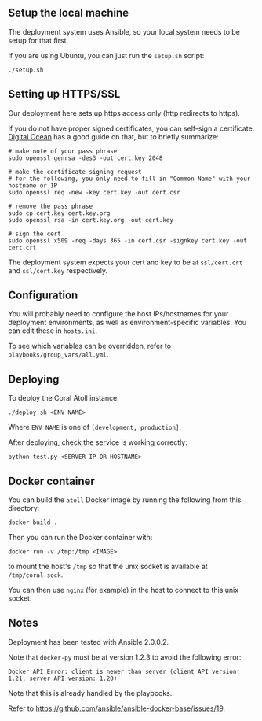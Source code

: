 ## Setup the local machine

The deployment system uses Ansible, so your local system needs to be setup for that first.

If you are using Ubuntu, you can just run the `setup.sh` script:

    ./setup.sh

## Setting up HTTPS/SSL

Our deployment here sets up https access only (http redirects to https).

If you do not have proper signed certificates, you can self-sign a certificate. [Digital Ocean](https://www.digitalocean.com/community/tutorials/how-to-create-a-ssl-certificate-on-nginx-for-ubuntu-12-04) has a good guide on that, but to briefly summarize:

    # make note of your pass phrase
    sudo openssl genrsa -des3 -out cert.key 2048

    # make the certificate signing request
    # for the following, you only need to fill in "Common Name" with your hostname or IP
    sudo openssl req -new -key cert.key -out cert.csr

    # remove the pass phrase
    sudo cp cert.key cert.key.org
    sudo openssl rsa -in cert.key.org -out cert.key

    # sign the cert
    sudo openssl x509 -req -days 365 -in cert.csr -signkey cert.key -out cert.crt

The deployment system expects your cert and key to be at `ssl/cert.crt` and `ssl/cert.key` respectively.

## Configuration

You will probably need to configure the host IPs/hostnames for your deployment environments, as well as environment-specific variables. You can edit these in `hosts.ini`.

To see which variables can be overridden, refer to `playbooks/group_vars/all.yml`.

## Deploying

To deploy the Coral Atoll instance:

    ./deploy.sh <ENV NAME>

Where `ENV NAME` is one of `[development, production]`.

After deploying, check the service is working correctly:

    python test.py <SERVER IP OR HOSTNAME>

## Docker container

You can build the `atoll` Docker image by running the following from this directory:

    docker build .

Then you can run the Docker container with:

    docker run -v /tmp:/tmp <IMAGE>

to mount the host's `/tmp` so that the unix socket is available at `/tmp/coral.sock`.

You can then use `nginx` (for example) in the host to connect to this unix socket.

## Notes

Deployment has been tested with Ansible 2.0.0.2.

Note that `docker-py` must be at version 1.2.3 to avoid the following error:

    Docker API Error: client is newer than server (client API version: 1.21, server API version: 1.20)

Note that this is already handled by the playbooks.

Refer to <https://github.com/ansible/ansible-docker-base/issues/19>.
